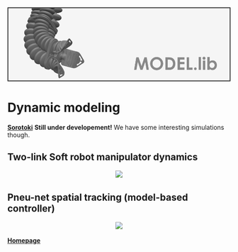 <div align="center"> <img src="./src/model.png" width="650"> </div>

# Dynamic modeling 
[**Sorotoki**](https://bjcaasenbrood.github.io/SorotokiCode/) **Still under developement!** We have some interesting simulations though.

## Two-link Soft robot manipulator dynamics
<div align="center"> <img src="./src/Pneunet_tracking.gif" width="500"> </div>

## Pneu-net spatial tracking (model-based controller)
<div align="center"> <img src="./src/Pneunet_tracking.gif" width="500"> </div>

[**Homepage**](https://bjcaasenbrood.github.io/SorotokiCode/)
